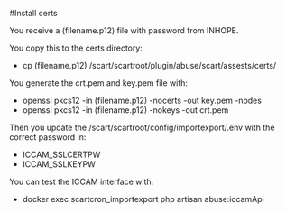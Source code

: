 #Install certs

You receive a (filename.p12) file with password from INHOPE.

You copy this to the certs directory:

- cp (filename.p12) /scart/scartroot/plugin/abuse/scart/assests/certs/

You generate the crt.pem and key.pem file with:

- openssl pkcs12 -in (filename.p12) -nocerts -out key.pem -nodes
- openssl pkcs12 -in (filename.p12) -nokeys -out crt.pem

Then you update the /scart/scartroot/config/importexport/.env with the correct password in:

- ICCAM_SSLCERTPW
- ICCAM_SSLKEYPW

You can test the ICCAM interface with:

- docker exec scartcron_importexport php artisan abuse:iccamApi







